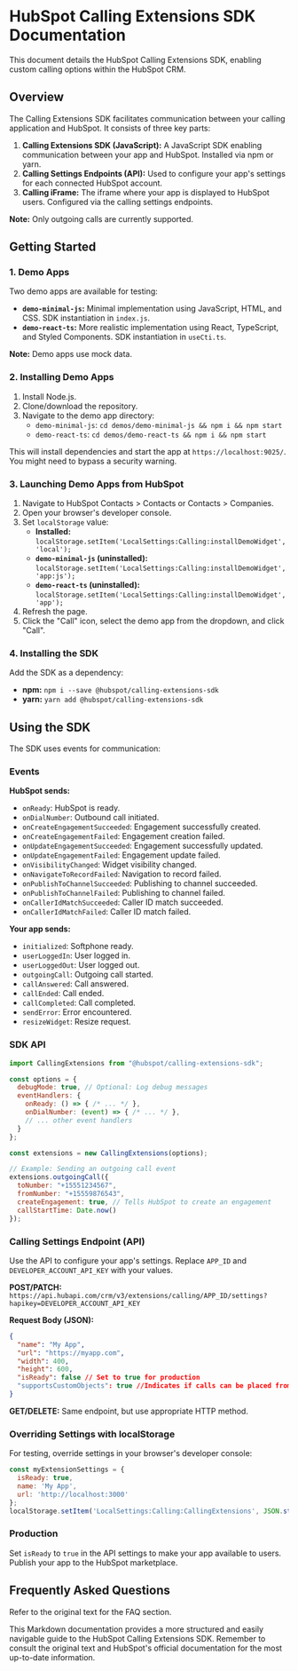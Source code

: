 # HubSpot Calling Extensions SDK Documentation

This document details the HubSpot Calling Extensions SDK, enabling custom calling options within the HubSpot CRM.

## Overview

The Calling Extensions SDK facilitates communication between your calling application and HubSpot.  It consists of three key parts:

1. **Calling Extensions SDK (JavaScript):**  A JavaScript SDK enabling communication between your app and HubSpot.  Installed via npm or yarn.
2. **Calling Settings Endpoints (API):**  Used to configure your app's settings for each connected HubSpot account.
3. **Calling iFrame:** The iframe where your app is displayed to HubSpot users. Configured via the calling settings endpoints.

**Note:** Only outgoing calls are currently supported.

## Getting Started

### 1. Demo Apps

Two demo apps are available for testing:

* **`demo-minimal-js`:** Minimal implementation using JavaScript, HTML, and CSS.  SDK instantiation in `index.js`.
* **`demo-react-ts`:**  More realistic implementation using React, TypeScript, and Styled Components. SDK instantiation in `useCti.ts`.

**Note:** Demo apps use mock data.

### 2. Installing Demo Apps

1. Install Node.js.
2. Clone/download the repository.
3. Navigate to the demo app directory:
   * `demo-minimal-js`: `cd demos/demo-minimal-js && npm i && npm start`
   * `demo-react-ts`: `cd demos/demo-react-ts && npm i && npm start`

This will install dependencies and start the app at `https://localhost:9025/`.  You might need to bypass a security warning.

### 3. Launching Demo Apps from HubSpot

1. Navigate to HubSpot Contacts > Contacts or Contacts > Companies.
2. Open your browser's developer console.
3. Set `localStorage` value:
   * **Installed:** `localStorage.setItem('LocalSettings:Calling:installDemoWidget', 'local');`
   * **`demo-minimal-js` (uninstalled):** `localStorage.setItem('LocalSettings:Calling:installDemoWidget', 'app:js');`
   * **`demo-react-ts` (uninstalled):** `localStorage.setItem('LocalSettings:Calling:installDemoWidget', 'app');`
4. Refresh the page.
5. Click the "Call" icon, select the demo app from the dropdown, and click "Call".

### 4. Installing the SDK

Add the SDK as a dependency:

* **npm:** `npm i --save @hubspot/calling-extensions-sdk`
* **yarn:** `yarn add @hubspot/calling-extensions-sdk`


## Using the SDK

The SDK uses events for communication:

### Events

**HubSpot sends:**

* `onReady`: HubSpot is ready.
* `onDialNumber`: Outbound call initiated.
* `onCreateEngagementSucceeded`: Engagement successfully created.
* `onCreateEngagementFailed`: Engagement creation failed.
* `onUpdateEngagementSucceeded`: Engagement successfully updated.
* `onUpdateEngagementFailed`: Engagement update failed.
* `onVisibilityChanged`: Widget visibility changed.
* `onNavigateToRecordFailed`: Navigation to record failed.
* `onPublishToChannelSucceeded`: Publishing to channel succeeded.
* `onPublishToChannelFailed`: Publishing to channel failed.
* `onCallerIdMatchSucceeded`: Caller ID match succeeded.
* `onCallerIdMatchFailed`: Caller ID match failed.

**Your app sends:**

* `initialized`: Softphone ready.
* `userLoggedIn`: User logged in.
* `userLoggedOut`: User logged out.
* `outgoingCall`: Outgoing call started.
* `callAnswered`: Call answered.
* `callEnded`: Call ended.
* `callCompleted`: Call completed.
* `sendError`: Error encountered.
* `resizeWidget`: Resize request.


### SDK API

```javascript
import CallingExtensions from "@hubspot/calling-extensions-sdk";

const options = {
  debugMode: true, // Optional: Log debug messages
  eventHandlers: {
    onReady: () => { /* ... */ },
    onDialNumber: (event) => { /* ... */ },
    // ... other event handlers
  }
};

const extensions = new CallingExtensions(options);

// Example: Sending an outgoing call event
extensions.outgoingCall({
  toNumber: "+15551234567",
  fromNumber: "+15559876543",
  createEngagement: true, // Tells HubSpot to create an engagement
  callStartTime: Date.now()
});
```

### Calling Settings Endpoint (API)

Use the API to configure your app's settings.  Replace `APP_ID` and `DEVELOPER_ACCOUNT_API_KEY` with your values.

**POST/PATCH:** `https://api.hubapi.com/crm/v3/extensions/calling/APP_ID/settings?hapikey=DEVELOPER_ACCOUNT_API_KEY`

**Request Body (JSON):**

```json
{
  "name": "My App",
  "url": "https://myapp.com",
  "width": 400,
  "height": 600,
  "isReady": false // Set to true for production
  "supportsCustomObjects": true //Indicates if calls can be placed from custom objects
}
```

**GET/DELETE:** Same endpoint, but use appropriate HTTP method.


### Overriding Settings with localStorage

For testing, override settings in your browser's developer console:

```javascript
const myExtensionSettings = {
  isReady: true,
  name: 'My App',
  url: 'http://localhost:3000'
};
localStorage.setItem('LocalSettings:Calling:CallingExtensions', JSON.stringify(myExtensionSettings));
```

### Production

Set `isReady` to `true` in the API settings to make your app available to users.  Publish your app to the HubSpot marketplace.


## Frequently Asked Questions

Refer to the original text for the FAQ section.


This Markdown documentation provides a more structured and easily navigable guide to the HubSpot Calling Extensions SDK.  Remember to consult the original text and HubSpot's official documentation for the most up-to-date information.
